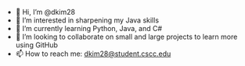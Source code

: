 - 👋 Hi, I’m @dkim28
- 👀 I’m interested in sharpening my Java skills
- 🌱 I’m currently learning Python, Java, and C#
- 💞️ I’m looking to collaborate on small and large projects to learn more using GitHub
- 📫 How to reach me: dkim28@student.cscc.edu

<!---
dkim28/dkim28 is a ✨ special ✨ repository because its `README.md` (this file) appears on your GitHub profile.
You can click the Preview link to take a look at your changes.
--->
